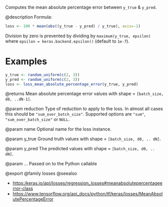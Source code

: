 Computes the mean absolute percentage error between `y_true` & `y_pred`.

@description
Formula:


```r
loss <- 100 * mean(abs((y_true - y_pred) / y_true), axis=-1)
```

Division by zero is prevented by dividing by `maximum(y_true, epsilon)`
where `epsilon = keras.backend.epsilon()`
(default to `1e-7`).

# Examples

```r
y_true <- random_uniform(c(2, 3))
y_pred <- random_uniform(c(2, 3))
loss <- loss_mean_absolute_percentage_error(y_true, y_pred)
```

@returns
Mean absolute percentage error values with shape = `[batch_size, d0, ..dN-1]`.

@param reduction
Type of reduction to apply to the loss. In almost all cases
this should be `"sum_over_batch_size"`.
Supported options are `"sum"`, `"sum_over_batch_size"` or `NULL`.

@param name
Optional name for the loss instance.

@param y_true
Ground truth values with shape = `[batch_size, d0, .. dN]`.

@param y_pred
The predicted values with shape = `[batch_size, d0, .. dN]`.

@param ...
Passed on to the Python callable

@export
@family losses
@seealso
+ <https:/keras.io/api/losses/regression_losses#meanabsolutepercentageerror-class>
+ <https://www.tensorflow.org/api_docs/python/tf/keras/losses/MeanAbsolutePercentageError>

